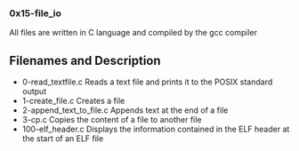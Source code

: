 ### 0x15-file_io  ###
All files are written in C language and compiled by the gcc compiler

## Filenames and Description ##
* 0-read_textfile.c 
Reads a text file and prints it to the POSIX standard output 
* 1-create_file.c Creates a file 
* 2-append_text_to_file.c Appends text at the end of a file 
* 3-cp.c Copies the content of a file to another file 
* 100-elf_header.c Displays the information contained in the ELF header at the start of an ELF file
